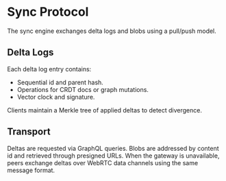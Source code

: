 # Sync Protocol

The sync engine exchanges delta logs and blobs using a pull/push model.

## Delta Logs

Each delta log entry contains:

- Sequential id and parent hash.
- Operations for CRDT docs or graph mutations.
- Vector clock and signature.

Clients maintain a Merkle tree of applied deltas to detect divergence.

## Transport

Deltas are requested via GraphQL queries. Blobs are addressed by content id and retrieved through presigned URLs. When the gateway is unavailable, peers exchange deltas over WebRTC data channels using the same message format.
